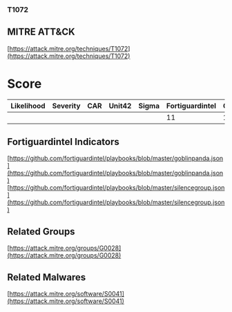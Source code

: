 
### T1072
## MITRE ATT&CK
[https://attack.mitre.org/techniques/T1072](https://attack.mitre.org/techniques/T1072)

# Score

| Likelihood | Severity | CAR | Unit42 | Sigma | Fortiguardintel | Groups | Malwares | Tools |
| ---------- | -------- | --- | ------ | ----- | --------------- | ---  | --- | --- |
 |   |   |   |   |   | 11 | 1 | 1 |   |



## Fortiguardintel Indicators

[https://github.com/fortiguardintel/playbooks/blob/master/goblinpanda.json](https://github.com/fortiguardintel/playbooks/blob/master/goblinpanda.json)
[https://github.com/fortiguardintel/playbooks/blob/master/silencegroup.json](https://github.com/fortiguardintel/playbooks/blob/master/silencegroup.json)
[]()


## Related Groups

[https://attack.mitre.org/groups/G0028](https://attack.mitre.org/groups/G0028)
[]()


## Related Malwares

[https://attack.mitre.org/software/S0041](https://attack.mitre.org/software/S0041)
[]()
